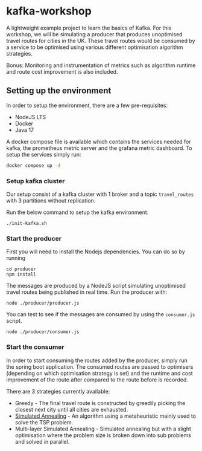 # kafka-workshop

A lightweight example project to learn the basics of Kafka. For this workshop, we will be simulating a producer
that produces unoptimised travel routes for cities in the UK. These travel routes would be consumed by a service to be optimised
using various different optimisation algorithm strategies.

Bonus: Monitoring and instrumentation of metrics such as algorithm runtime and route cost improvement is also included.

## Setting up the environment

In order to setup the environment, there are a few pre-requisites:

- NodeJS LTS
- Docker
- Java 17

A docker compose file is available which contains the services needed for kafka, the prometheus metric server
and the grafana metric dashboard. To setup the services simply run:

```bash
docker compose up -d
```

### Setup kafka cluster

Our setup consist of a kafka cluster with 1 broker and a topic `travel_routes` with 3 partitions without replication.

Run the below command to setup the kafka environment.

```
./init-kafka.sh
```

### Start the producer

First you will need to install the Nodejs dependencies. You can do so by running

```
cd producer
npm install
```

The messages are produced by a NodeJS script simulating unoptimised travel routes being published in real time. Run the producer with:

```
node ./producer/producer.js
```

You can test to see if the messages are consumed by using the `consumer.js` script.

```
node ./producer/consumer.js
```

### Start the consumer

In order to start consuming the routes added by the producer, simply run the spring boot application.
The consumed routes are passed to optimisers (depending on which optimisation strategy is set) and the runtime
and cost improvement of the route after compared to the route before is recorded.

There are 3 strategies currently available:

* Greedy - The final travel route is constructed by greedily picking the closest next city until all cities are exhausted.
* [Simulated Annealing](https://en.wikipedia.org/wiki/Simulated_annealing) - An algorithm using a metaheuristic mainly used to solve the TSP problem.
* Multi-layer Simulated Annealing - Simulated annealing but with a slight optimisation where the problem size is broken down into
sub problems and solved in parallel.
